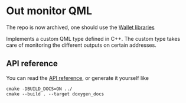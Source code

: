 # Out monitor QML 
The repo is now archived, one should use the [Wallet libraries](https://github.com/EddyTheCo/qWallet-IOTA)

Implements a custom QML type defined in C++. The custom type takes care of monitoring the different outputs on certain addresses.


## API reference

You can read the [API reference](https://eddytheco.github.io/outMonitor), or generate it yourself like
```
cmake -DBUILD_DOCS=ON ../
cmake --build . --target doxygen_docs
```

